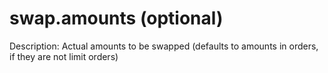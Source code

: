 # swap.amounts (optional)

Description: Actual amounts to be swapped (defaults to amounts in orders, if they are not limit orders)